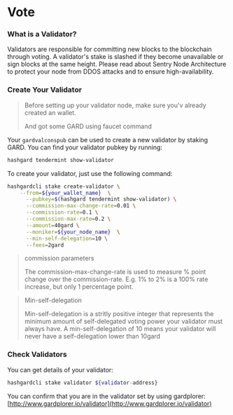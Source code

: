 # Vote

### What is a Validator?

Validators are responsible for committing new blocks to the blockchain through voting.
A validator's stake is slashed if they become unavailable or sign blocks at the same height.
Please read about Sentry Node Architecture to protect your node from DDOS attacks and to ensure high-availability.

### Create Your Validator

> Before setting up your validator node, make sure you'v already created an wallet.
>
> And got some GARD using faucet command

Your `gardvalconspub` can be used to create a new validator by staking GARD. You can find your validator pubkey by running:

```bash
hashgard tendermint show-validator
```

To create your validator, just use the following command:

```bash
hashgardcli stake create-validator \
    --from=${your_wallet_name}  \
	  --pubkey=$(hashgard tendermint show-validator) \
	  --commission-max-change-rate=0.01 \
	  --commission-rate=0.1 \
	  --commission-max-rate=0.2 \
	  --amount=40gard \
	  --moniker=${your_node_name}  \
	  --min-self-delegation=10 \
	  --fees=2gard 
```

> commission parameters
>
> The commission-max-change-rate is used to measure % point change over the commission-rate.
> E.g. 1% to 2% is a 100% rate increase, but only 1 percentage point.

> Min-self-delegation
>
> Min-self-delegation is a stritly positive integer that represents the minimum amount of self-delegated voting power your validator must always have.
> A min-self-delegation of 10 means your validator will never have a self-delegation lower than 10gard

### Check Validators

You can get details of your validator:

```bash
hashgardcli stake validator ${validator-address} 
```

You can confirm that you are in the validator set by using gardplorer:
[http://www.gardplorer.io/validator](http://www.gardplorer.io/validator)
